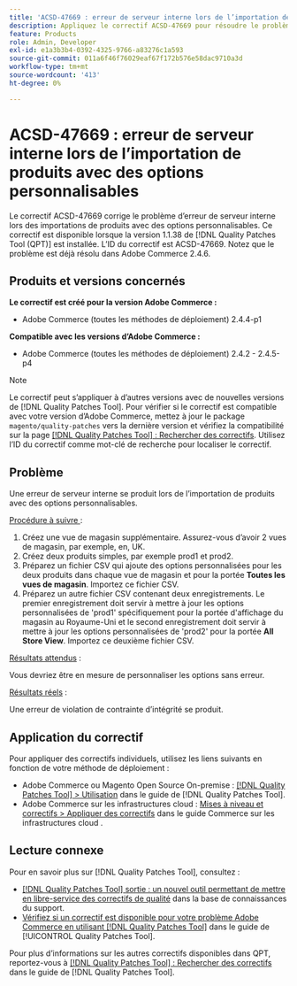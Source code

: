 ```yaml
---
title: 'ACSD-47669 : erreur de serveur interne lors de l’importation de produits avec des options personnalisables'
description: Appliquez le correctif ACSD-47669 pour résoudre le problème d’Adobe Commerce en raison d’une erreur de serveur interne lors de l’importation de produits avec des options personnalisables.
feature: Products
role: Admin, Developer
exl-id: e1a3b3b4-0392-4325-9766-a83276c1a593
source-git-commit: 011a6f46f76029eaf67f172b576e58dac9710a3d
workflow-type: tm+mt
source-wordcount: '413'
ht-degree: 0%

---
```


# ACSD-47669 : erreur de serveur interne lors de l’importation de produits avec des options personnalisables

Le correctif ACSD-47669 corrige le problème d’erreur de serveur interne lors des importations de produits avec des options personnalisables. Ce correctif est disponible lorsque la version 1.1.38 de [!DNL Quality Patches Tool (QPT)] est installée. L’ID du correctif est ACSD-47669. Notez que le problème est déjà résolu dans Adobe Commerce 2.4.6.

## Produits et versions concernés

**Le correctif est créé pour la version Adobe Commerce :**

* Adobe Commerce (toutes les méthodes de déploiement) 2.4.4-p1

**Compatible avec les versions d’Adobe Commerce :**

* Adobe Commerce (toutes les méthodes de déploiement) 2.4.2 - 2.4.5-p4

>[!NOTE]
>
>Le correctif peut s’appliquer à d’autres versions avec de nouvelles versions de [!DNL Quality Patches Tool]. Pour vérifier si le correctif est compatible avec votre version d’Adobe Commerce, mettez à jour le package `magento/quality-patches` vers la dernière version et vérifiez la compatibilité sur la page [[!DNL Quality Patches Tool] : Rechercher des correctifs](https://experienceleague.adobe.com/tools/commerce-quality-patches/index.html). Utilisez l’ID du correctif comme mot-clé de recherche pour localiser le correctif.

## Problème

Une erreur de serveur interne se produit lors de l’importation de produits avec des options personnalisables.

<u>Procédure à suivre </u> :

1. Créez une vue de magasin supplémentaire. Assurez-vous d’avoir 2 vues de magasin, par exemple, en, UK.
1. Créez deux produits simples, par exemple prod1 et prod2.
1. Préparez un fichier CSV qui ajoute des options personnalisées pour les deux produits dans chaque vue de magasin et pour la portée **Toutes les vues de magasin**. Importez ce fichier CSV.
1. Préparez un autre fichier CSV contenant deux enregistrements. Le premier enregistrement doit servir à mettre à jour les options personnalisées de &#39;prod1&#39; spécifiquement pour la portée d&#39;affichage du magasin au Royaume-Uni et le second enregistrement doit servir à mettre à jour les options personnalisées de &#39;prod2&#39; pour la portée **All Store View**. Importez ce deuxième fichier CSV.

<u>Résultats attendus</u> :

Vous devriez être en mesure de personnaliser les options sans erreur.

<u>Résultats réels</u> :

Une erreur de violation de contrainte d’intégrité se produit.

## Application du correctif

Pour appliquer des correctifs individuels, utilisez les liens suivants en fonction de votre méthode de déploiement :

* Adobe Commerce ou Magento Open Source On-premise : [[!DNL Quality Patches Tool] > Utilisation](/help/tools/quality-patches-tool/usage.md) dans le guide de [!DNL Quality Patches Tool].
* Adobe Commerce sur les infrastructures cloud : [Mises à niveau et correctifs > Appliquer des correctifs](https://experienceleague.adobe.com/docs/commerce-cloud-service/user-guide/develop/upgrade/apply-patches.html) dans le guide Commerce sur les infrastructures cloud .

## Lecture connexe

Pour en savoir plus sur [!DNL Quality Patches Tool], consultez :

* [[!DNL Quality Patches Tool] sortie : un nouvel outil permettant de mettre en libre-service des correctifs de qualité](https://experienceleague.adobe.com/en/docs/commerce-operations/tools/quality-patches-tool/quality-patches-tool-to-self-serve-quality-patches) dans la base de connaissances du support.
* [Vérifiez si un correctif est disponible pour votre problème Adobe Commerce en utilisant [!DNL Quality Patches Tool]](/help/tools/quality-patches-tool/patches-available-in-qpt/check-patch-for-magento-issue-with-magento-quality-patches.md) dans le guide de [!UICONTROL Quality Patches Tool].


Pour plus d’informations sur les autres correctifs disponibles dans QPT, reportez-vous à [[!DNL Quality Patches Tool] : Rechercher des correctifs](https://experienceleague.adobe.com/tools/commerce-quality-patches/index.html) dans le guide de [!DNL Quality Patches Tool].
